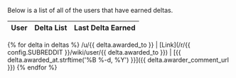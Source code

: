 Below is a list of all of the users that have earned deltas.

User | Delta List | Last Delta Earned
---- | ---------- | -----------------
{% for delta in deltas %}
/u/{{ delta.awarded_to }} | [Link](/r/{{ config.SUBREDDIT }}/wiki/user/{{ delta.awarded_to }}) | [{{ delta.awarded_at.strftime('%B %-d, %Y') }}]({{ delta.awarder_comment_url }})
{% endfor %}
